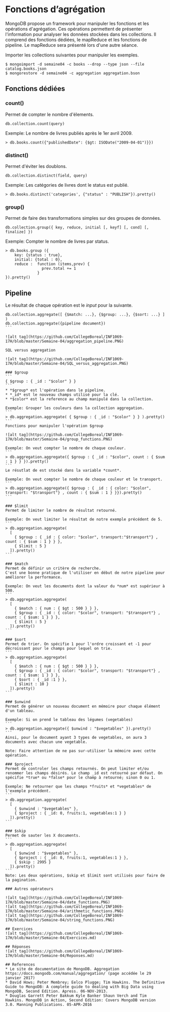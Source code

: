 # Fonctions d’agrégation

MongoDB propose un framework pour manipuler les fonctions et les opérations d'agrégation. Ces opérations permettent de présenter l'information pour analyser les données stockées dans les collections. Il comprend des fonctions dédiées, le mapReduce et les fonctions de pipeline. Le mapReduce sera présenté lors d'une autre séance.

Importer les collections suivantes pour manipuler les exemples.

```
$ mongoimport -d semaine04 -c books --drop --type json --file catalog.books.json
$ mongorestore -d semaine04 -c aggregation aggregation.bson
```

## Fonctions dédiées

### count()
Permet de compter le nombre d'élements.
```
db.collection.count(query)
```
Exemple: Le nombre de livres publiés après le 1er avril 2009.
```
> db.books.count({"publishedDate": {$gt: ISODate("2009-04-01")}})
```

###   distinct()
Permet d'éviter les doublons.
```
db.collection.distinct(field, query)
```
Exemple: Les catégories de livres dont le status est publié.
```
> db.books.distinct('categories', {"status" : "PUBLISH"}).pretty()
```

### group()
Permet de faire des transformations simples sur des groupes de données.
```
db.collection.group({ key, reduce, initial [, keyf] [, cond] [, finalize] })
```
Exemple: Compter le nombre de livres par status.

```
> db.books.group ({
    key: {status : true},
    initial: {total : 0},
    reduce :  function (items,prev) {
                prev.total += 1
              }
}).pretty()
```

## Pipeline
Le résultat de chaque opération est le *input* pour la suivante.

````
db.collection.aggregate([ {$match: ...}, {$group: ...}, {$sort: ...} ] )
db.collection.aggregate({pipeline document})
```

![alt tag](https://github.com/CollegeBoreal/INF1069-17H/blob/master/Semaine-04/aggregation_pipeline.PNG)

SQL versus aggregation

![alt tag](https://github.com/CollegeBoreal/INF1069-17H/blob/master/Semaine-04/SQL_versus_aggregation.PNG)

### $group
```
{ $group : { _id : "$color" } }
```
* *$group* est l'opération dans le pipeline.
* *_id* est le nouveau champs utilisé pour la clé.
* *$color* est la reference au champ manipulé dans la collection.

Exemple: Grouper les couleurs dans la collection aggregation.
```
> db.aggregation.aggregate( { $group : { _id : "$color" } } ).pretty()
```
Fonctions pour manipuler l'opération $group

![alt tag](https://github.com/CollegeBoreal/INF1069-17H/blob/master/Semaine-04/group_functions.PNG)

Exemple: On veut compter le nombre de chaque couleur.
```
> db.aggregation.aggregate({ $group : { _id : "$color", count : { $sum : 1 } } }).pretty()
```
Le résutlat de est stocké dans la variable *count*.

Exemple: On veut compter le nombre de chaque couleur et le transport.
```
> db.aggregation.aggregate({ $group : { _id : { color: "$color", transport: "$transport"} , count : { $sum : 1 } }}).pretty()
```

### $limit
Permet de limiter le nombre de résultat retourné.

Exemple: On veut limiter le résultat de notre exemple précédent de 5.
```
> db.aggregation.aggregate( 
  [ 
    { $group : { _id : { color: "$color", transport:"$transport"} , count : { $sum : 1 } } }, 
    { $limit : 5 } 
  ]).pretty()
```

### $match
Permet de définir un critère de recherche.
C'est une bonne pratique de l'utiliser en début de notre pipeline pour améliorer la performance.

Exemple: On veut les documents dont la valeur du *num* est supérieur à 500.
```
> db.aggregation.aggregate(
  [
    { $match : { num : { $gt : 500 } } },
    { $group : { _id : { color: "$color", transport: "$transport"} , count : { $sum: 1 } } },
    { $limit : 5 }
  ]).pretty()
```

### $sort
Permet de trier. On spécifie 1 pour l'ordre croissant et -1 pour décroissant pour le champs pour lequel on trie. 
```
> db.aggregation.aggregate(
  [
    { $match : { num : { $gt : 500 } } },
    { $group : { _id : { color: "$color", transport: "$transport"} , count : { $sum: 1 } } },
    { $sort : { _id :1 } },
    { $limit : 10 }
  ]).pretty()
```

### $unwind
Permet de générer un nouveau document en mémoire pour chaque élément d'un tableau.

Exemple: Si on prend le tableau des légumes (vegetables)
```
> db.aggregation.aggregate({ $unwind : "$vegetables" }).pretty()
```
Ainsi, pour le document ayant 3 types de vegetables, on aura 3 documents avec chacun une vegetable.

Note: Faire attention de ne pas sur-utiliser la mémoire avec cette opération.

### $project
Permet de controler les champs retournés. On peut limiter et/ou renommer les champs désirés. Le champ _id est retourné par défaut. On spécifie *true* ou *false* pour le champ à retourné; sinon 0 ou 1.

Exemple: Ne retourner que les champs *fruits* et *vegetables* de l'exemple précédent.
```
> db.aggregation.aggregate(
  [
    { $unwind : "$vegetables" },
    { $project : { _id: 0, fruits:1, vegetables:1 } }
  ]).pretty()
```

### $skip
Permet de sauter les X documents.
```
> db.aggregation.aggregate(
  [
    { $unwind : "$vegetables" },
    { $project : { _id: 0, fruits:1, vegetables:1 } },
    { $skip : 2995 }
  ]).pretty()
```
Note: Les deux opérations, $skip et $limit sont utilisés pour faire de la pagination.

### Autres opérateurs

![alt tag](https://github.com/CollegeBoreal/INF1069-17H/blob/master/Semaine-04/date_functions.PNG)
![alt tag](https://github.com/CollegeBoreal/INF1069-17H/blob/master/Semaine-04/arithmetic_functions.PNG)
![alt tag](https://github.com/CollegeBoreal/INF1069-17H/blob/master/Semaine-04/string_functions.PNG)

## Exercices
![alt tag](https://github.com/CollegeBoreal/INF1069-17H/blob/master/Semaine-04/Exercices.md)

## Réponses
![alt tag](https://github.com/CollegeBoreal/INF1069-17H/blob/master/Semaine-04/Reponses.md)

## References
* Le site de documentation de MongoDB. Aggregation https://docs.mongodb.com/manual/aggregation/ (page accédée le 29 janvier 2017)
* David Hows; Peter Membrey; Eelco Plugge; Tim Hawkins. The Definitive Guide to MongoDB: A complete guide to dealing with Big Data using MongoDB, Second Edition. Apress. 06-NOV-2013.
* Douglas Garrett Peter Bakkum Kyle Banker Shaun Verch and Tim Hawkins. MongoDB in Action, Second Edition: Covers MongoDB version 3.0. Manning Publications. 05-APR-2016 
